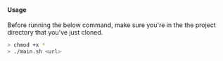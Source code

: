 
#### Usage
Before running the below command, make sure you're in the the project directory that you've just cloned.
```bash
> chmod +x *
> ./main.sh <url>
```
